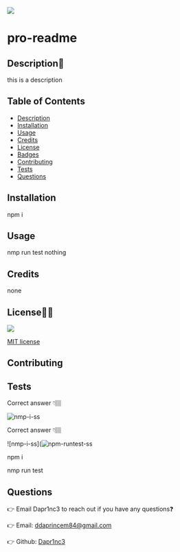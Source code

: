 
  <img src="https://img.shields.io/github/license/Dapr1nc3/pro-readme">

  # pro-readme

  ## Description📝
  this is a description 

  ## Table of Contents
  - [Description](#description)
  - [Installation](#installation)
  - [Usage](#usage)
  - [Credits](#credits)
  - [License](#license)
  - [Badges](#badges)
  - [Contributing](#contributing)
  - [Tests](#tests)
  - [Questions](#questions)
  

  ## Installation

  npm i


  ## Usage

  nmp run test
  nothing 


  ## Credits

  none




  ## License🐱‍🏍

  <img src="https://img.shields.io/github/license/Dapr1nc3/pro-readme">

  [MIT license](https://choosealicense.com/licenses/mit/) 



  ## Contributing




  ## Tests

  Correct answer 👇🏽
  
  ![nmp-i-ss](https://user-images.githubusercontent.com/87787132/146451672-08bbcb79-a80e-4679-a64d-70f5f2c646c9.png)
  
   Correct answer 👇🏽
  
  ![nmp-i-ss](![npm-runtest-ss](https://user-images.githubusercontent.com/87787132/146452913-dd0903c6-b937-4e32-9802-bc36a38c527f.png)


  
  npm i
  
  nmp run test


  ## Questions

  👉 Email Dapr1nc3 to reach out if you have any questions❓

  👉 Email: ddaprincem84@gmail.com

  👉 Github: [Dapr1nc3](https://github.com/Dapr1nc3)

  
  
